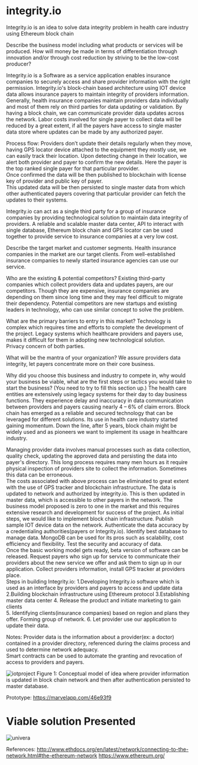 # integrity.io
Integrity.io is an idea to solve data integrity problem in health care industry using Ethereum block chain

Describe the business model including what products or services will be produced. How will money be made in terms of differentiation through innovation and/or through cost reduction by striving to be the low-cost producer? 
                  
  Integrity.io is a Software as a service application enables insurance companies to securely access and share provider information with the right permission. Integrity.io's block-chain based architecture using IOT device data allows insurance payers to maintain integrity of providers information. Generally, health insurance companies maintain providers data individually and most of them rely on third parties for data updating or validation. By having a block chain, we can communicate provider data updates across the network. Labor costs involved for single payer to collect data will be reduced by a great extent, if all the payers have access to single master data store where updates can be made by any authorized payer. 
  
Process flow: 
Providers don’t update their details regularly when they move, having GPS locator device attached to the equipment they mostly use, we can easily track their location. 
Upon detecting change in their location, we alert both provider and payer to confirm the new details. Here the payer is the top ranked single payer for that particular provider.  
Once confirmed the data will be then published to blockchain with license key of provider and public key of payer.  
This updated data will be then persisted to single master data from which other authenticated payers covering that particular provider can fetch the updates to their systems. 
 
Integrity.io can act as a single third party for a group of insurance companies by providing technological solution to maintain data integrity of providers. A reliable and scalable master data center, API to interact with single database, Ethereum block chain and GPS locator can be used together to provide service to insurance companies at a very low cost. 
  
Describe the target market and customer segments. 
  Health insurance companies in the market are our target clients. From well-established insurance companies to newly started insurance agencies can use our service. 
 
 
Who are the existing & potential competitors? 
  Existing third-party companies which collect providers data and updates payers, are our competitors. Though they are expensive, insurance companies are depending on them since long time and they may feel difficult to migrate their dependency. 
Potential competitors are new startups and existing leaders in technology, who can use similar concept to solve the problem.  
 
What are the primary barriers to entry in this market? 
  Technology is complex which requires time and efforts to complete the development of the project. Legacy systems which healthcare providers and payers use, makes it difficult for them in adopting new technological solution.  
Privacy concern of both parties. 
 
 
What will be the mantra of your organization? 
We assure providers data integrity, let payers concentrate more on their core business. 
 
Why did you choose this business and industry to compete in, why would your business be viable, what are the first steps or tactics you would take to start the business? (You need to try to fill this section up.) 
                   The health care entities are extensively using legacy systems for their day to day business functions. They experience delay and inaccuracy in data communication between providers and payers causing nearly 4 – 6% of claim errors. Block chain has emerged as a reliable and secured technology that can be leveraged for different solutions. Its use in health care industry started gaining momentum. Down the line, after 5 years, block chain might be widely used and as pioneers we want to implement its usage in healthcare industry. 
 
  Managing provider data involves manual processes such as data collection, quality check, updating the approved data and persisting the data into payer's directory. This long process requires many men hours as it require physical inspection of providers site to collect the information. Sometimes this data can be erroneous.  
The costs associated with above process can be eliminated to great extent with the use of GPS tracker and blockchain infrastructure. The data is updated to network and authorized by integrity.io. This is then updated in master data, which is accessible to other payers in the network. 
The business model proposed is zero to one in the market and this requires extensive research and development for success of the project. As initial steps, we would like to implement block chain infrastructure. Publish sample IOT device data on the network. Authenticate the data accuracy by a credentialing authorities(payers or Integrity.io). Identify best database to manage data. MongoDB can be used for its pros such as scalability, cost efficiency and flexibility. Test the security and accuracy of data.  
Once the basic working model gets ready, beta version of software can be released. 
Request payers who sign up for service to communicate their providers about the new service we offer and ask them to sign up in our application. 
Collect providers information, install GPS tracker at providers place.  
Steps in building Integrity.io: 
1.Developing Integrity.io software which is used as an interface by providers and payers to access and update data 
2.Building blockchain infrastructure using Ethereum protocol 
3.Establishing master data center 
4. Release the product and initiate marketing to gain clients  
5. Identifying clients(insurance companies) based on region and plans they offer. Forming group of network. 
6. Let provider use our application to update their data.  

 
Notes: 
Provider data is the information about a provider(ex: a doctor) contained in a provider directory, referenced during the claims process and used to determine network adequacy.  
Smart contracts can be used to automate the granting and revocation of access to providers and payers. 

 
 
![iotproject](https://user-images.githubusercontent.com/32714796/33084439-d76eb024-ce96-11e7-974a-038c5e5006c9.PNG) 
Figure 1: Conceptual model of idea where provider information is updated in block chain network and then after authentication persisted to master database.  
 
Prototype: https://marvelapp.com/46e93f9 
 
 
 
 
 
 # Viable solution Presented
 
 ![univera](https://user-images.githubusercontent.com/32714796/37753892-87ec7c14-2d75-11e8-92b2-5d59b287ca7f.png)
 

References: 
http://www.ethdocs.org/en/latest/network/connecting-to-the-network.html#the-ethereum-network 
https://www.ethereum.org/ 
